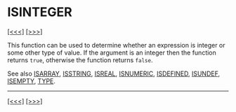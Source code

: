 # ISINTEGER

[\[\<\<\<\]](ug_25.101.md) [\[\>\>\>\]](ug_25.103.md)

This function can be used to determine whether an expression is integer
or some other type of value. If the argument is an integer then the
function returns `true`, otherwise the function returns `false`.

See also [ISARRAY](ug_25.98.md), [ISSTRING](ug_25.106.md),
[ISREAL](ug_25.104.md), [ISNUMERIC](ug_25.103.md),
[ISDEFINED](ug_25.99.md), [ISUNDEF](ug_25.107.md),
[ISEMPTY](ug_25.101.md), [TYPE](ug_25.202.md).

-----

[\[\<\<\<\]](ug_25.101.md) [\[\>\>\>\]](ug_25.103.md)
